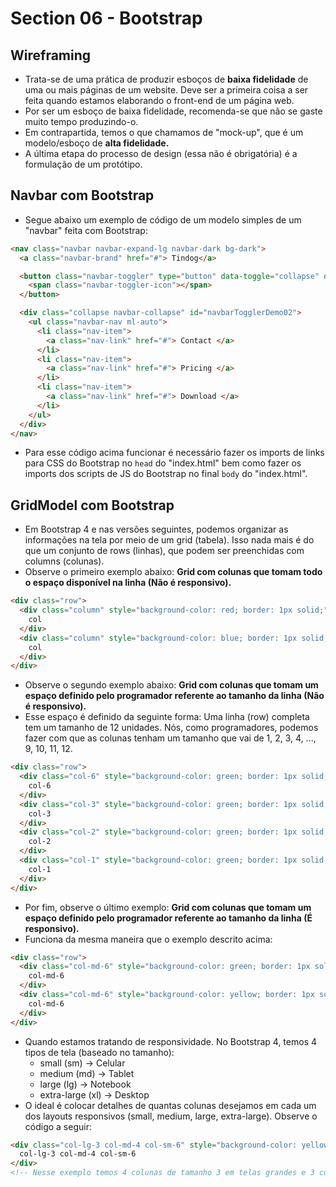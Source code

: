 # Section 06 - Bootstrap

## Wireframing
* Trata-se de uma prática de produzir esboços de __baixa fidelidade__ de uma ou mais páginas de um website. Deve ser a primeira coisa a ser feita quando estamos elaborando o front-end de um página web.
* Por ser um esboço de baixa fidelidade, recomenda-se que não se gaste muito tempo produzindo-o.
* Em contrapartida, temos o que chamamos de "mock-up", que é um modelo/esboço de __alta fidelidade.__
* A última etapa do processo de design (essa não é obrigatória) é a formulação de um protótipo.

## Navbar com Bootstrap
* Segue abaixo um exemplo de código de um modelo simples de um "navbar" feita com Bootstrap:
```html
<nav class="navbar navbar-expand-lg navbar-dark bg-dark">
  <a class="navbar-brand" href="#"> Tindog</a>

  <button class="navbar-toggler" type="button" data-toggle="collapse" data-target="#navbarTogglerDemo02">
    <span class="navbar-toggler-icon"></span>
  </button>

  <div class="collapse navbar-collapse" id="navbarTogglerDemo02">
    <ul class="navbar-nav ml-auto">
      <li class="nav-item">
        <a class="nav-link" href="#"> Contact </a>
      </li>
      <li class="nav-item">
        <a class="nav-link" href="#"> Pricing </a>
      </li>
      <li class="nav-item">
        <a class="nav-link" href="#"> Download </a>
      </li>
    </ul>
  </div>
</nav>
```
* Para esse código acima funcionar é necessário fazer os imports de links para CSS do Bootstrap no ```head``` do "index.html" bem como fazer os imports dos scripts de JS do Bootstrap no final ```body``` do "index.html".

## GridModel com Bootstrap
* Em Bootstrap 4 e nas versões seguintes, podemos organizar as informações na tela por meio de um grid (tabela). Isso nada mais é do que um conjunto de rows (linhas), que podem ser preenchidas com columns (colunas).
* Observe o primeiro exemplo abaixo: __Grid com colunas que tomam todo o espaço disponível na linha (Não é responsivo).__
```html
<div class="row">
  <div class="column" style="background-color: red; border: 1px solid;">
    col
  </div>
  <div class="column" style="background-color: blue; border: 1px solid;">
    col
  </div>
</div>
```
* Observe o segundo exemplo abaixo: __Grid com colunas que tomam um espaço definido pelo programador referente ao tamanho da linha (Não é responsivo).__
* Esse espaço é definido da seguinte forma: Uma linha (row) completa tem um tamanho de 12 unidades. Nós, como programadores, podemos fazer com que as colunas tenham um tamanho que vai de 1, 2, 3, 4, ..., 9, 10, 11, 12.
```html
<div class="row">
  <div class="col-6" style="background-color: green; border: 1px solid;">
    col-6
  </div>
  <div class="col-3" style="background-color: green; border: 1px solid;">
    col-3
  </div>
  <div class="col-2" style="background-color: green; border: 1px solid;">
    col-2
  </div>
  <div class="col-1" style="background-color: green; border: 1px solid;">
    col-1
  </div>
</div>
```
* Por fim, observe o último exemplo: __Grid com colunas que tomam um espaço definido pelo programador referente ao tamanho da linha (É responsivo).__
* Funciona da mesma maneira que o exemplo descrito acima:
```html
<div class="row">
  <div class="col-md-6" style="background-color: green; border: 1px solid;">
    col-md-6
  </div>
  <div class="col-md-6" style="background-color: yellow; border: 1px solid;">
    col-md-6
  </div>
</div>
```
* Quando estamos tratando de responsividade. No Bootstrap 4, temos 4 tipos de tela (baseado no tamanho):
  * small (sm) -> Celular
  * medium (md) -> Tablet
  * large (lg) -> Notebook
  * extra-large (xl) -> Desktop
* O ideal é colocar detalhes de quantas colunas desejamos em cada um dos layouts responsivos (small, medium, large, extra-large). Observe o código a seguir:
```html
<div class="col-lg-3 col-md-4 col-sm-6" style="background-color: yellow; border: 1px solid;">
  col-lg-3 col-md-4 col-sm-6
</div>
<!-- Nesse exemplo temos 4 colunas de tamanho 3 em telas grandes e 3 colunas de tamanho 4 em telas de tamanho médio. -->
```
